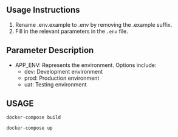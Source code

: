 ## Usage Instructions

1. Rename .env.example to .env by removing the .example suffix.
2. Fill in the relevant parameters in the `.env` file.

## Parameter Description

- APP_ENV: Represents the environment. Options include:
  - dev: Development environment
  - prod: Production environment
  - uat: Testing environment

## USAGE

```shell
docker-compose build
```

```shell
docker-compose up
```
